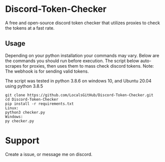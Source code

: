 # Discord-Token-Checker
A free and open-source discord token checker that utilizes proxies to check the tokens at a fast rate.

## Usage

Depending on your python installation your commands may vary. 
Below are the commands you should run before execution.
The script below auto-scrapes for proxies, then uses them to mass check discord tokens.
Note: The webhook is for sending valid tokens.

The script was tested in python 3.8.6 on windows 10, and Ubuntu 20.04  using python 3.8.5

```
git clone https://github.com/LocalsGitHub/Discord-Token-Checker.git
cd Discord-Token-Checker
pip install -r requirements.txt
Linux:
python3 checker.py
Windows:
py checker.py
```

# Support
Create a issue, or message me on discord.
